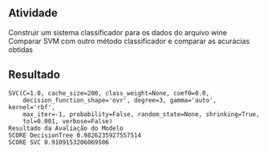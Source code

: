 ## Atividade
Construir um sistema classificador para os dados do arquivo wine
Comparar SVM com outro método classificador e comparar as acurácias obtidas

## Resultado

````
SVC(C=1.0, cache_size=200, class_weight=None, coef0=0.0,
    decision_function_shape='ovr', degree=3, gamma='auto', kernel='rbf',
    max_iter=-1, probability=False, random_state=None, shrinking=True,
    tol=0.001, verbose=False)
Resultado da Avaliação do Modelo 
SCORE DecisionTree 0.9826235927557514
SCORE SVC 0.9109153206069506
````
